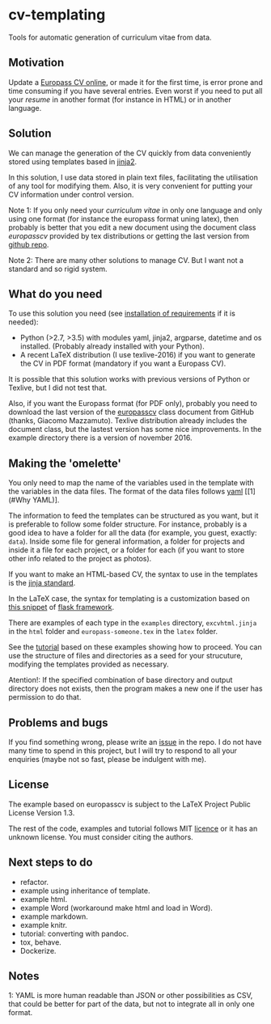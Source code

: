 # cv-templating

Tools for automatic generation of curriculum vitae from data.


## Motivation

Update a [Europass CV online](https://europass.cedefop.europa.eu/editors/en/cv/compose), or made it for the first time, is error prone and time consuming if you have several entries. Even worst if you need to put all your *resume* in another format (for instance in HTML) or in another language.

## Solution

We can manage the generation of the CV quickly from data conveniently stored using templates based in [jinja2](http://jinja.pocoo.org/docs/dev/).

In this solution, I use data stored in plain text files, facilitating the utilisation of any tool for modifying them. Also, it is very convenient for putting your CV information under control version.

Note 1: If you only need your *curriculum vitae* in only one language and only using one format (for instance the europass format uning latex), then probably is better that you edit a new document using the document class *europasscv* provided by tex distributions or getting the last version from [github repo](https://github.com/gmazzamuto/europasscv).

Note 2: There are many other solutions to manage CV. But I want not a standard and so rigid system.

## What do you need

To use this solution you need (see [installation of requirements](https://victe.github.io/cv-templating/requirements.html) if it is needed):

- Python (>2.7, >3.5) with modules yaml, jinja2, argparse, datetime and os installed. (Probably already installed with your Python).
- A recent LaTeX distribution (I use texlive-2016) if you want to generate the CV in PDF format (mandatory if you want a Europass CV).

It is possible that this solution works with previous versions of Python or Texlive, but I did not test that.

Also, if you want the Europass format (for PDF only), probably you need to download the last version of the [europasscv](https://github.com/gmazzamuto/europasscv) class document from GitHub (thanks, Giacomo Mazzamuto). Texlive distribution already includes the document class, but the lastest version has some nice improvements. In the example directory there is a version of november 2016.

## Making the 'omelette'

You only need to map the name of the variables used in the template with the variables in the data files. The format of the data files follows [yaml](http://www.yaml.org/refcard.html) \[[1](#Why YAML)\].

The information to feed the templates can be structured as you want, but it is preferable to follow some folder structure. For instance, probably is a good idea to have a folder for all the data (for example, you guest, exactly: `data`). Inside some file for general information, a folder for projects and inside it a file for each project, or a folder for each (if you want to store other info related to the project as photos).

If you want to make an HTML-based CV, the syntax to use in the templates is the [jinja standard](http://jinja.pocoo.org/docs/dev/templates/).

In the LaTeX case, the syntax for templating is a customization based on [this snippet](http://flask.pocoo.org/snippets/55/) of [flask framework](http://flask.pocoo.org/).

There are examples of each type in the `examples` directory, `excvhtml.jinja` in the `html` folder and `europass-someone.tex` in the `latex` folder.

See the [tutorial](https://victe.github.io/cv-templating/tutorial.html) based on these examples showing how to proceed. You can use the structure of files and directories as a seed for your strucuture, modifying the templates provided as necessary.

Atention!: If the specified combination of base directory and output directory does not exists, then the program makes a new one if the user has permission to do that.

## Problems and bugs

If you find something wrong, please write an [issue](https://github.com/victe/cv-templating/issues) in the repo. I do not have many time to spend in this project, but I will try to respond to all your enquiries (maybe not so fast, please be indulgent with me). 

## License

The example based on europasscv is subject to the LaTeX Project Public License Version 1.3.

The rest of the code, examples and tutorial follows MIT [licence](license.html) or it has an unknown license. You must consider citing the authors.

## Next steps to do

- refactor.
- example using inheritance of template.
- example html.
- example Word (workaround make html and load in Word).
- example markdown.
- example knitr.
- tutorial: converting with pandoc.
- tox, behave.
- Dockerize.


## Notes

<a name="Whay YAML">1</a>: YAML is more human readable than JSON or other possibilities as CSV, that could be better for part of the data, but not to integrate all in only one format.